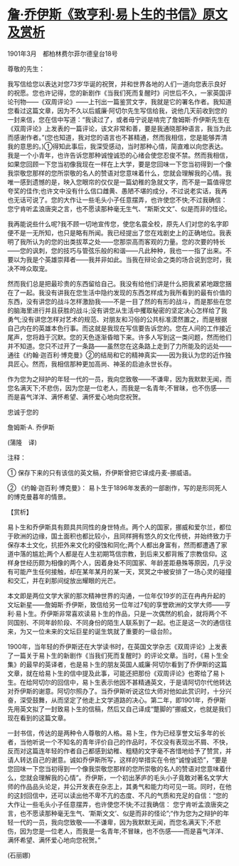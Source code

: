 # [詹·乔伊斯《致亨利·易卜生的书信》原文及赏析](https://www.vrrw.net/wx/12282.html)

1901年3月　都柏林费尔菲尔德皇台18号

尊敬的先生：

我写信给您以表达对您73岁华诞的祝贺，并和世界各地的人们一道向您表示良好的祝愿。您也许记得，您的新剧作《当我们死而复醒时》问世后不久，一家英国评论刊物——《双周评论》——上刊出一篇鉴赏文字，我就是它的署名作者。我知道您看过这篇文章，因为不久以后威廉·阿切尔先生写信给我，说他几天前收到您的一封来信，您在信中写道：“我读过了，或者毋宁说是啃完了詹姆斯·乔伊斯先生在《双周评论》上发表的一篇评论，该文非常和善，要是我通晓那种语言，我当为此而感谢作者。”(您也知道，我对您的语言也不甚精通，然而我相信，您是能够弄清我的意思的。)①得知此事后，我深受感动，当时那种心情，简直难以向您表达。我是一个小青年，也许告诉您那种诚惶诚恐的心绪会使您忍俊不禁。然而我相信，如果您回顾一下您当初像我现在一样在上大学，要是您回味一下您当初得到一个像我崇敬您那样的您所崇敬的名人的赞语对您意味着什么，您就会理解我的心情。我唯一感到遗憾的是，映入您眼帘的仅仅是一篇幼稚的急就文字，而不是一篇值得您夸奖的佳作;也许文中没有什么信口雌黄、愚陋不堪的成分，不过说老实话，我再也无话可说了。您的大作让一些毛头小子任意摆弄，也许使您不快;不过我确信： 您宁肯听孟浪唐突之言，也不愿读那种毫无生气、“斯斯文文”、似是而非的怪论。

我再能说些什么呢?我不顾一切地宣传您，使您名震全校，原先人们对您的名字即便不是一无所知，也只是略有所闻。我已经提出了您在戏剧史上的正确地位。我表明了我所认为的您的出类拔萃之处——您那崇高而客观的力量。您的次要的特长——您的讽刺，您的技巧与管弦乐般的和谐——凡此种种，我也一一指了出来。不要以为我是个英雄崇拜者——我并非如此。当我在辩论会之类的场合说到您时，我决不哗众取宠。

然而我们总是把最珍贵的东西留给自己。我没有给他们讲是什么把我紧紧地跟您捆在了一起。我没有讲我在您生活中隐约发现的东西怎样成为我所看到的最有价值的东西，没有讲您的战斗怎样激励我——不是一目了然的有形的战斗，而是那些在您的脑海里进行并且获胜的战斗;没有讲您从生活中攫取秘密的坚定决心怎样给了我勇气;没有讲您怎样对艺术的规范、对朋友和习俗的公共标准漠然置之，而是根据自己内在的英雄本色行事。而这就是我现在写信要告诉您的。您在人间的工作接近尾声，您将趋于沉默。您的天色逐渐昏暗下来。许多人写到这一类问题，然而他们并不知道。您只不过开了一条路——虽然您在这条路上走到了力所能及的远处——通往《约翰·迦百利·博克曼》②的结局和它的精神真实——因为我认为您的近作独具匠心。然而，我相信那种更加高尚、神圣的启迪永世长存。

作为您为之辩护的年轻一代的一员，我向您致敬——不谦卑，因为我默默无闻，而您名满天下;不悲伤，因为您是一位老人，而我是一名青年;不冒昧，也不伤感——而是喜气洋洋、满怀希望、满怀爱心地向您祝贺。

忠诚于您的

詹姆斯·A. 乔伊斯



(蒲隆　译)

注释：

① 保存下来的只有该信的英文稿，乔伊斯曾把它译成丹麦-挪威语。

② 《约翰·迦百利·博克曼》： 易卜生于1896年发表的一部剧作，写的是形同死人的博克曼暮年的情景。

【赏析】

易卜生和乔伊斯具有颇具共同性的身世特点。两个人的国家，挪威和爱尔兰，都位于欧洲的边缘，国土面积也都比较小，且同样拥有悠久的文化传统，并始终致力于保存本土文化，抗拒外来文化的侵蚀和同化;两个人都出身富有，然而都遭遇了家道中落的尴尬;两个人都是在人生初期笃信宗教，到后来又都背叛了宗教信仰。这样身世经历颇为相像的两个人，因着身处不同国家、年龄差距悬殊等原因，几乎没有可能产生任何接触，却在某年某月的某一天，冥冥之中被安排了一场心灵的碰撞和交汇，并在刹那间绽放出耀眼的光芒。

本文即是两位文学大家的那次精神世界的沟通，一位年仅19岁的正在冉冉升起的文坛新星——詹姆斯·乔伊斯，致信给另一位年过7旬的享誉欧洲的文学大师——亨利·易卜生。乔伊斯非常喜欢读易卜生的作品，只是一次偶然的机会，就将两个不同国别、不同年龄阶段、不同身份的陌生人联系到了一起。也正是这一次的通信往来，为又一位未来的文坛巨星的诞生筑就了重要的一级台阶。

1900年，当年轻的乔伊斯还在大学读书时，在英国文学杂志《双周评论》上发表了一篇关于易卜生的新剧作《当我们死而复醒时》的评论文章。当时，《易卜生全集》的最早的英译者，也是易卜生的朋友英国人威廉·阿切尔看到了乔伊斯的这篇文章，就在给易卜生的信中提及此事，可能还把那份《双周评论》也寄给了易卜生。在给阿切尔的回信中，易卜生表示他因不甚精通英文，于是请阿切尔代他转达对乔伊斯的谢意。阿切尔照办了。当乔伊斯听说这位大师对他如此赏识时，十分兴奋，深受鼓舞，从而坚定了他走上文学道路的决心。第二年，即1901年，乔伊斯先用英文拟了一封致易卜生的信稿，然后又自己译成“蹩脚的”挪威文，也就是我们现在看到的这篇文章。

一封书信，传达的是两种令人尊敬的人格。易卜生，作为已经享誉文坛多年的长者，当他听说一个不知名的青年评价自己的作品时，不仅没有表现出不屑、不快，反而对这篇连年轻的作者自己都感到幼稚、粗糙的文字毫不吝惜地给予了赞赏，并请人转达自己的谢意。诚如乔伊斯所写，这样的举措实在令他“诚惶诚恐”，“要是您回味一下您当初得到一个像我崇敬您那样的您所崇敬的名人的赞语对您意味着什么，您就会理解我的心情”。乔伊斯，一个初出茅庐的毛头小子竟敢对著名文学大师的作品品头论足，并公开发表在杂志上，其勇气和能力均可见一斑。同时，在他的这封回信中，还可以读出他不卑不亢的态度、不凡的气质和充足的自信：“您的大作让一些毛头小子任意摆弄，也许使您不快;不过我确信： 您宁肯听孟浪唐突之言，也不愿读那种毫无生气、‘斯斯文文’、似是而非的怪论”;“作为您为之辩护的年轻一代的一员，我向您致敬——不谦卑，因为我默默无闻，而您名满天下;不悲伤，因为您是一位老人，而我是一名青年;不冒昧，也不伤感——而是喜气洋洋、满怀希望、满怀爱心地向您祝贺。”

(石丽娜)

